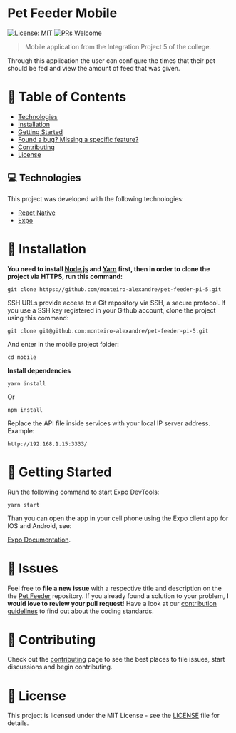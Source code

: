 <h1>
  Pet Feeder Mobile
</h1>

[![License: MIT](https://img.shields.io/badge/License-MIT-brightgreen.svg)](https://opensource.org/licenses/MIT)
[![PRs Welcome](https://img.shields.io/badge/PRs-welcome-brightgreen.svg?style=flat-square)](http://makeapullrequest.com)

> Mobile application from the Integration Project 5 of the college.

Through this application the user can configure the times that their pet should be fed and view the amount of feed that was given.

# :pushpin: Table of Contents

* [Technologies](#-technologies)
* [Installation](#construction_worker-installation)
* [Getting Started](#runner-getting-started)
* [Found a bug? Missing a specific feature?](#bug-issues)
* [Contributing](#tada-contributing)
* [License](#closed_book-license)

## 💻 Technologies

This project was developed with the following technologies:

- [React Native](https://reactnative.dev/)
- [Expo](https://reactnative.dev/)

# :construction_worker: Installation

**You need to install [Node.js](https://nodejs.org/en/download/) and [Yarn](https://yarnpkg.com/) first, then in order to clone the project via HTTPS, run this command:**

```
git clone https://github.com/monteiro-alexandre/pet-feeder-pi-5.git
```

SSH URLs provide access to a Git repository via SSH, a secure protocol. If you use a SSH key registered in your Github account, clone the project using this command:

```
git clone git@github.com:monteiro-alexandre/pet-feeder-pi-5.git
```

And enter in the mobile project folder:

```
cd mobile
```

**Install dependencies**

```
yarn install
```

Or

```
npm install
```

Replace the API file inside services with your local IP server address. Example:

```
http://192.168.1.15:3333/
```

# :runner: Getting Started

Run the following command to start Expo DevTools:

```yarn start```

Than you can open the app in your cell phone using the Expo client app for IOS and Android, see:

[Expo Documentation](https://docs.expo.dev/get-started/installation/#2-expo-client-app-for-ios-and).

# :bug: Issues

Feel free to **file a new issue** with a respective title and description on the the [Pet Feeder](https://github.com/monteiro-alexandre/pet-feeder-pi-5/issues) repository. If you already found a solution to your problem, **I would love to review your pull request**! Have a look at our [contribution guidelines](https://github.com/monteiro-alexandre/pet-feeder-pi-5/blob/master/CONTRIBUTING.md) to find out about the coding standards.

# :tada: Contributing

Check out the [contributing](https://github.com/monteiro-alexandre/pet-feeder-pi-5/blob/master/CONTRIBUTING.md) page to see the best places to file issues, start discussions and begin contributing.

# :closed_book: License

This project is licensed under the MIT License - see the [LICENSE](https://github.com/monteiro-alexandre/pet-feeder-pi-5/blob/master/LICENSE) file for details.
